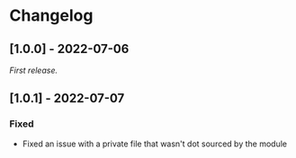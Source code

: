 # Changelog

## [1.0.0] - 2022-07-06

_First release._

## [1.0.1] - 2022-07-07

### Fixed

- Fixed an issue with a private file that wasn't dot sourced by the module